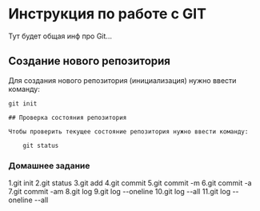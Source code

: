 # Инструкция по работе с GIT

Тут будет общая инф про Git...

## Создание нового репозитория

Для создания нового репозитория (инициализация) нужно ввести команду:

    git init

    ## Проверка состояния репозитория

    Чтобы проверить текущее состояние репозитория нужно ввести команду:

        git status  

### Домашнее задание
1.git init
2.git status
3.git add
4.git commit
5.git commit -m
6.git commit -a
7.git commit -am
8.git log
9.git log --oneline
10.git log --all
11.git log --oneline --all
        